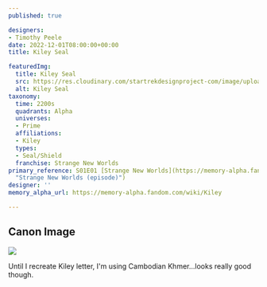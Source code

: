 ```yaml
---
published: true

designers:
- Timothy Peele
date: 2022-12-01T08:00:00+00:00
title: Kiley Seal

featuredImg:
  title: Kiley Seal
  src: https://res.cloudinary.com/startrekdesignproject-com/image/upload/v1671076407/Kiley-Seal.png
  alt: Kiley Seal
taxonomy:
  time: 2200s
  quadrants: Alpha
  universes:
  - Prime
  affiliations:
  - Kiley
  types:
  - Seal/Shield
  franchise: Strange New Worlds
primary_reference: S01E01 [Strange New Worlds](https://memory-alpha.fandom.com/wiki/Strange_New_Worlds_(episode)
  "Strange New Worlds (episode)")
designer: ''
memory_alpha_url: https://memory-alpha.fandom.com/wiki/Kiley

---
```

## Canon Image

![](https://res.cloudinary.com/startrekdesignproject-com/image/upload/v1671076407/Kiley-Seal_SNW-1x1-1.jpg)

Until I recreate Kiley letter, I'm using Cambodian Khmer...looks really good though.